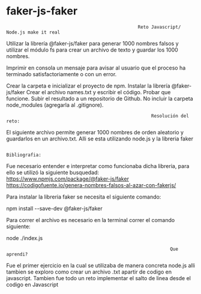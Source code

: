 # faker-js-faker
                                                     Reto Javascript/ Node.js make it real 
 
Utilizar la librería @faker-js/faker para generar 1000 nombres falsos y utilizar el módulo fs para crear un archivo de texto y guardar los 1000 nombres.

Imprimir en consola un mensaje para avisar al usuario que el proceso ha terminado satisfactoriamente o con un error.

Crear la carpeta e inicializar el proyecto de npm.
Instalar la librería @faker-js/faker
Crear el archivo names.txt y escribir el código.
Probar que funcione.
Subir el resultado a un repositorio de Github. No incluir la carpeta node_modules (agregarla al .gitignore).


                                                          Resolución del reto:

El siguiente archivo permite generar 1000 nombres de orden aleatorio y guardarlos en un archivo.txt. Alli se esta utilizando node.js y la libreria faker 

                                                              Bibliografia: 

Fue necesario entender e interpretar como funcionaba dicha libreria, para ello se utilizó la siguiente busquedad:
https://www.npmjs.com/package/@faker-js/faker
https://codigofuente.io/genera-nombres-falsos-al-azar-con-fakerjs/


Para instalar la libreria faker se necesita el siguiente comando:

npm install --save-dev @faker-js/faker

Para correr el archivo es necesario en la terminal correr el comando siguiente:

node ./index.js

                                                                 Que aprendi?

Fue el primer ejercicio en la cual se utilizaba de manera concreta node.js alli tambien se exploro como crear un archivo .txt apartir de codigo en javascript. Tambien fue todo un reto implementar el salto de linea desde el codigo en Javascript 
